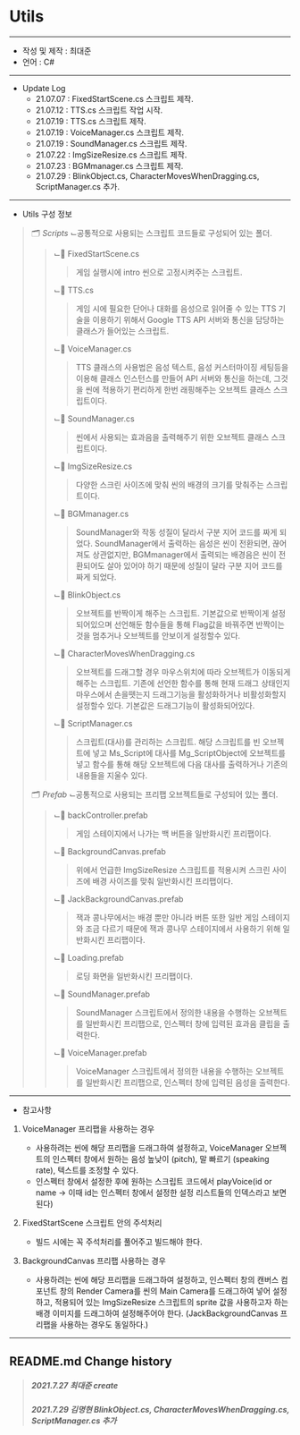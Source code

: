 # Utils
***
 - 작성 및 제작 : 최대준
 - 언어 : C#
***
 - Update Log
     - 21.07.07 : FixedStartScene.cs 스크립트 제작.
     - 21.07.12 : TTS.cs 스크립트 작업 시작.
     - 21.07.19 : TTS.cs 스크립트 제작.
     - 21.07.19 : VoiceManager.cs 스크립트 제작.
     - 21.07.19 : SoundManager.cs 스크립트 제작.
     - 21.07.22 : ImgSizeResize.cs 스크립트 제작.
     - 21.07.23 : BGMmanager.cs 스크립트 제작.
     - 21.07.29 : BlinkObject.cs, CharacterMovesWhenDragging.cs, ScriptManager.cs 추가.
***
- Utils 구성 정보
> 🗂 *Scripts*
>   ⌙공통적으로 사용되는 스크립트 코드들로 구성되어 있는 폴더.
>   
> > ⌙📄 FixedStartScene.cs
> > > 게임 실행시에 intro 씬으로 고정시켜주는 스크립트.
> > > 
> > ⌙📄 TTS.cs
> > > 게임 시에 필요한 단어나 대화를 음성으로 읽어줄 수 있는 TTS 기술을 이용하기 위해서 Google TTS API 서버와 통신을 담당하는 클래스가 들어있는 스크립트.
> > > 
> > ⌙📄 VoiceManager.cs
> > > TTS 클래스의 사용법은 음성 텍스트, 음성 커스터마이징 세팅등을 이용해 클래스 인스턴스를 만들어 API 서버와 통신을 하는데, 그것을 씬에 적용하기 편리하게 한번 래핑해주는 오브젝트 클래스 스크립트이다.
> > > 
> > ⌙📄 SoundManager.cs
> > > 씬에서 사용되는 효과음을 출력해주기 위한 오브젝트 클래스 스크립트이다.
> > > 
> > ⌙📄 ImgSizeResize.cs
> > > 다양한 스크린 사이즈에 맞춰 씬의 배경의 크기를 맞춰주는 스크립트이다.
> > > 
> > ⌙📄 BGMmanager.cs
> > > SoundManager와 작동 성질이 달라서 구분 지어 코드를 짜게 되었다. SoundManager에서 출력하는 음성은 씬이 전환되면, 끊어져도 상관없지만, BGMmanager에서 출력되는 배경음은 씬이 전환되어도 살아 있어야 하기 때문에 성질이 달라 구분 지어 코드를 짜게 되었다.
> > > 
> > ⌙📄 BlinkObject.cs
> > > 오브젝트를 반짝이게 해주는 스크립트. 기본값으로 반짝이게 설정되어있으며 선언해둔 함수들을 통해 Flag값을 바꿔주면 반짝이는것을 멈추거나 오브젝트를 안보이게 설정할수 있다.
> > > 
> > ⌙📄 CharacterMovesWhenDragging.cs
> > > 오브젝트를 드래그할 경우 마우스위치에 따라 오브젝트가 이동되게 해주는 스크립트. 기존에 선언한 함수를 통해 현재 드래그 상태인지 마우스에서 손을뗏는지 드래그기능을 활성화하거나 비활성화할지 설정할수 있다. 기본값은 드래그기능이 활성화되어있다.
> > > 
> > ⌙📄 ScriptManager.cs
> > > 스크립트(대사)를 관리하는 스크립트. 해당 스크립트를 빈 오브젝트에 넣고 Ms_Script에 대사를 Mg_ScriptObject에 오브젝트를 넣고 함수를 통해 해당 오브젝트에 다음 대사를 출력하거나 기존의 내용들을 지울수 있다.
> > > 
> 🗂 *Prefab*
>   ⌙공통적으로 사용되는 프리팹 오브젝트들로 구성되어 있는 폴더.
>   
> > ⌙📄 backController.prefab
> > > 게임 스테이지에서 나가는 백 버튼을 일반화시킨 프리팹이다.
> > > 
> > ⌙📄 BackgroundCanvas.prefab
> > > 위에서 언급한 ImgSizeResize 스크립트를 적용시켜 스크린 사이즈에 배경 사이즈를 맞춰 일반화시킨 프리팹이다.
> > > 
> > ⌙📄 JackBackgroundCanvas.prefab
> > > 잭과 콩나무에서는 배경 뿐만 아니라 버튼 또한 일반 게임 스테이지와 조금 다르기 때문에 잭과 콩나무 스테이지에서 사용하기 위해 일반화시킨 프리팹이다.
> > > 
> > ⌙📄 Loading.prefab
> > > 로딩 화면을 일반화시킨 프리팹이다.
> > > 
> > ⌙📄 SoundManager.prefab
> > > SoundManager 스크립트에서 정의한 내용을 수행하는 오브젝트를 일반화시킨 프리팹으로, 인스펙터 창에 입력된 효과음 클립을 출력한다.
> > > 
> > ⌙📄 VoiceManager.prefab
> > > VoiceManager 스크립트에서 정의한 내용을 수행하는 오브젝트를 일반화시킨 프리팹으로, 인스펙터 창에 입력된 음성을 출력한다.
> > > 

***

 - 참고사항

1. VoiceManager 프리팹을 사용하는 경우

    - 사용하려는 씬에 해당 프리팹을 드래그하여 설정하고, VoiceManager 오브젝트의 인스펙터 창에서 원하는 음성 높낮이 (pitch), 말 빠르기 (speaking rate), 텍스트를 조정할 수 있다. 
    - 인스펙터 창에서 설정한 후에 원하는 스크립트 코드에서 playVoice(id or name -> 이때 id는 인스펙터 창에서 설정한 설정 리스트들의 인덱스라고 보면 된다)

2. FixedStartScene 스크립트 안의 주석처리

    - 빌드 시에는 꼭 주석처리를 풀어주고 빌드해야 한다.

3. BackgroundCanvas 프리팹 사용하는 경우

    - 사용하려는 씬에 해당 프리팹을 드래그하여 설정하고, 인스펙터 창의 캔버스 컴포넌트 창의 Render Camera를 씬의 Main Camera를 드래그하여 넣어 설정하고, 적용되어 있는 ImgSizeResize 스크립트의 sprite 값을 사용하고자 하는 배경 이미지를 드래그하여 설정해주어야 한다. (JackBackgroundCanvas 프리팹을 사용하는 경우도 동일하다.)
-------------
## README.md Change history
> ##### *2021.7.27 최대준 create*
> ##### *2021.7.29 김명현 BlinkObject.cs, CharacterMovesWhenDragging.cs, ScriptManager.cs 추가*

